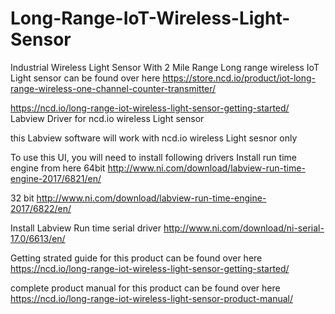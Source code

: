# Long-Range-IoT-Wireless-Light-Sensor
Industrial Wireless Light Sensor With 2 Mile Range
Long range wireless IoT Light sensor can be found over here https://store.ncd.io/product/iot-long-range-wireless-one-channel-counter-transmitter/

https://ncd.io/long-range-iot-wireless-light-sensor-getting-started/ Labview Driver for ncd.io wireless Light sensor

this Labview software will work with ncd.io wireless Light sesnor only

To use this UI, you will need to install following drivers Install run time engine from here 64bit http://www.ni.com/download/labview-run-time-engine-2017/6821/en/

32 bit http://www.ni.com/download/labview-run-time-engine-2017/6822/en/

Install Labview Run time serial driver http://www.ni.com/download/ni-serial-17.0/6613/en/

Getting strated guide for this product can be found over here https://ncd.io/long-range-iot-wireless-light-sensor-getting-started/

complete product manual for this product can be found over here https://ncd.io/long-range-iot-wireless-light-sensor-product-manual/
